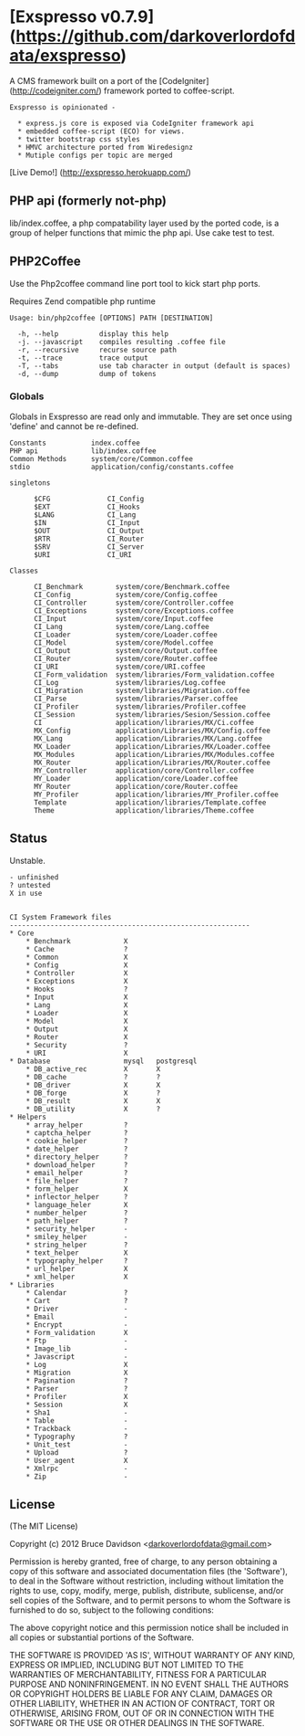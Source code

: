 # [Exspresso v0.7.9] (https://github.com/darkoverlordofdata/exspresso)

  A CMS framework built on a port of the [CodeIgniter] (<http://codeigniter.com/>) framework ported to coffee-script.

    Exspresso is opinionated -

      * express.js core is exposed via CodeIgniter framework api
      * embedded coffee-script (ECO) for views.
      * twitter bootstrap css styles
      * HMVC architecture ported from Wiredesignz
      * Mutiple configs per topic are merged

 [Live Demo!] (http://exspresso.herokuapp.com/)

## PHP api (formerly not-php)

  lib/index.coffee, a php compatability layer used by the ported code,
  is a group of helper functions that mimic the php api.
  Use cake test to test.


## PHP2Coffee

  Use the Php2coffee command line port tool to kick start php ports.

  Requires Zend compatible php runtime

    Usage: bin/php2coffee [OPTIONS] PATH [DESTINATION]

      -h, --help          display this help
      -j. --javascript    compiles resulting .coffee file
      -r, --recursive     recurse source path
      -t, --trace         trace output
      -T, --tabs          use tab character in output (default is spaces)
      -d, --dump          dump of tokens


### Globals

Globals in Exspresso are read only and immutable.
They are set once using 'define' and cannot be re-defined.

    Constants           index.coffee
    PHP api             lib/index.coffee
    Common Methods      system/core/Common.coffee
    stdio               application/config/constants.coffee

    singletons

          $CFG              CI_Config
          $EXT              CI_Hooks
          $LANG             CI_Lang
          $IN               CI_Input
          $OUT              CI_Output
          $RTR              CI_Router
          $SRV              CI_Server
          $URI              CI_URI

    Classes

          CI_Benchmark        system/core/Benchmark.coffee
          CI_Config           system/core/Config.coffee
          CI_Controller       system/core/Controller.coffee
          CI_Exceptions       system/core/Exceptions.coffee
          CI_Input            system/core/Input.coffee
          CI_Lang             system/core/Lang.coffee
          CI_Loader           system/core/Loader.coffee
          CI_Model            system/core/Model.coffee
          CI_Output           system/core/Output.coffee
          CI_Router           system/core/Router.coffee
          CI_URI              system/core/URI.coffee
          CI_Form_validation  system/libraries/Form_validation.coffee
          CI_Log              system/libraries/Log.coffee
          CI_Migration        system/libraries/Migration.coffee
          CI_Parse            system/libraries/Parser.coffee
          CI_Profiler         system/libraries/Profiler.coffee
          CI_Session          system/libraries/Sesion/Session.coffee
          CI                  application/libraries/MX/Ci.coffee
          MX_Config           application/Libraries/MX/Config.coffee
          MX_Lang             application/Libraries/MX/Lang.coffee
          MX_Loader           application/Libraries/MX/Loader.coffee
          MX_Modules          application/Libraries/MX/Modules.coffee
          MX_Router           application/Libraries/MX/Router.coffee
          MY_Controller       application/core/Controller.coffee
          MY_Loader           application/core/Loader.coffee
          MY_Router           application/core/Router.coffee
          MY_Profiler         application/libraries/MY_Profiler.coffee
          Template            application/libraries/Template.coffee
          Theme               application/libraries/Theme.coffee




## Status

Unstable.

    - unfinished
    ? untested
    X in use


    CI System Framework files
    -----------------------------------------------------------
    * Core
        * Benchmark             X
        * Cache                 ?
        * Common                X
        * Config                X
        * Controller            X
        * Exceptions            X
        * Hooks                 ?
        * Input                 X
        * Lang                  X
        * Loader                X
        * Model                 X
        * Output                X
        * Router                X
        * Security              ?
        * URI                   X
    * Database                  mysql   postgresql
        * DB_active_rec         X       X
        * DB_cache              ?       ?
        * DB_driver             X       X
        * DB_forge              X       ?
        * DB_result             X       X
        * DB_utility            X       ?
    * Helpers
        * array_helper          ?
        * captcha_helper        ?
        * cookie_helper         ?
        * date_helper           ?
        * directory_helper      ?
        * download_helper       ?
        * email_helper          ?
        * file_helper           ?
        * form_helper           X
        * inflector_helper      ?
        * language_heler        X
        * number_helper         ?
        * path_helper           ?
        * security_helper       -
        * smiley_helper         -
        * string_helper         ?
        * text_helper           X
        * typography_helper     ?
        * url_helper            X
        * xml_helper            X
    * Libraries
        * Calendar              ?
        * Cart                  ?
        * Driver                -
        * Email                 -
        * Encrypt               -
        * Form_validation       X
        * Ftp                   -
        * Image_lib             -
        * Javascript            -
        * Log                   X
        * Migration             X
        * Pagination            ?
        * Parser                ?
        * Profiler              X
        * Session               X
        * Sha1                  -
        * Table                 -
        * Trackback             -
        * Typography            ?
        * Unit_test             -
        * Upload                ?
        * User_agent            X
        * Xmlrpc                -
        * Zip                   -






## License

(The MIT License)

Copyright (c) 2012 Bruce Davidson &lt;darkoverlordofdata@gmail.com&gt;

Permission is hereby granted, free of charge, to any person obtaining
a copy of this software and associated documentation files (the
'Software'), to deal in the Software without restriction, including
without limitation the rights to use, copy, modify, merge, publish,
distribute, sublicense, and/or sell copies of the Software, and to
permit persons to whom the Software is furnished to do so, subject to
the following conditions:

The above copyright notice and this permission notice shall be
included in all copies or substantial portions of the Software.

THE SOFTWARE IS PROVIDED 'AS IS', WITHOUT WARRANTY OF ANY KIND,
EXPRESS OR IMPLIED, INCLUDING BUT NOT LIMITED TO THE WARRANTIES OF
MERCHANTABILITY, FITNESS FOR A PARTICULAR PURPOSE AND NONINFRINGEMENT.
IN NO EVENT SHALL THE AUTHORS OR COPYRIGHT HOLDERS BE LIABLE FOR ANY
CLAIM, DAMAGES OR OTHER LIABILITY, WHETHER IN AN ACTION OF CONTRACT,
TORT OR OTHERWISE, ARISING FROM, OUT OF OR IN CONNECTION WITH THE
SOFTWARE OR THE USE OR OTHER DEALINGS IN THE SOFTWARE.
